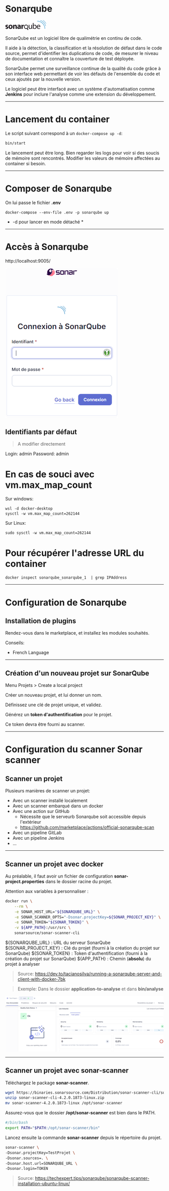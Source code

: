 # Sonarqube

![](readme_docs/logo.png)

SonarQube est un logiciel libre de qualimétrie en continu de code. 

Il aide à la détection, la classification et la résolution de défaut dans le code source, permet d'identifier les duplications de code,
de mesurer le niveau de documentation et connaître la couverture de test déployée.

SonarQube permet une surveillance continue de la qualité du code grâce à son interface web 
permettant de voir les défauts de l'ensemble du code et ceux ajoutés par la nouvelle version. 

Le logiciel peut être interfacé avec un système d'automatisation comme **Jenkins** pour inclure l'analyse 
comme une extension du développement.

---

# Lancement du container

Le script suivant correspond à un `docker-compose up -d`:

```bash
bin/start
```

Le lancement peut être long.
Bien regarder les logs pour voir si des soucis de mémoire sont rencontrés.
Modifier les valeurs de mémoire affectées au container si besoin.

---

# Composer de Sonarqube

On lui passe le fichier **.env**

```
docker-compose --env-file .env -p sonarqube up 
```

* -d pour lancer en mode détaché *

---

# Accès à Sonarqube

http://localhost:9005/

![](readme_docs/login.png)

## Identifiants par défaut

> A modifier directement

Login: admin
Password: admin


# En cas de souci avec vm.max_map_count

Sur windows:
```
wsl -d docker-desktop
sysctl -w vm.max_map_count=262144
```

Sur Linux:
```
sudo sysctl -w vm.max_map_count=262144
```

# Pour récupérer l'adresse URL du container

```
docker inspect sonarqube_sonarqube_1  | grep IPAddress
```

---

# Configuration de Sonarqube

## Installation de plugins

Rendez-vous dans le marketplace, et installez les modules souhaités.

Conseils:
- French Language

---

## Création d'un nouveau projet sur SonarQube

Menu Projets > Create a local project

Créer un nouveau projet, et lui donner un nom.

Définissez une clé de projet unique, et validez.

Générez un **token d'authentification** pour le projet.

Ce token devra être fourni au scanner.

---

# Configuration du scanner Sonar scanner

## Scanner un projet

Plusieurs manières de scanner un projet:

- Avec un scanner installé localement
- Avec un scanner embarqué dans un docker
- Avec une action sur GitHub
  - Nécessite que le serveurb Sonarqube soit accessible depuis l'extérieur
  - https://github.com/marketplace/actions/official-sonarqube-scan
- Avec un pipeline GitLab
- Avec un pipeline Jenkins
- ...

---

## Scanner un projet avec docker

Au préalable, il faut avoir un fichier de configuration **sonar-project.properties** dans le dossier racine du projet.

Attention aux variables à personnaliser :

```bash
docker run \
    --rm \
    -e SONAR_HOST_URL="${SONARQUBE_URL}" \
    -e SONAR_SCANNER_OPTS="-Dsonar.projectKey=${SONAR_PROJECT_KEY}" \
    -e SONAR_TOKEN="${SONAR_TOKEN}" \
    -v ${APP_PATH}:/usr/src \
    sonarsource/sonar-scanner-cli
```

${SONARQUBE_URL} : URL du serveur SonarQube
${SONAR_PROJECT_KEY} : Clé du projet (fourni à la création du projet sur SonarQube)
${SONAR_TOKEN} : Token d'authentification (fourni à la création du projet sur SonarQube)
${APP_PATH} : Chemin (**absolu**) du projet à analyser

> Source:
> https://dev.to/tacianosilva/running-a-sonarqube-server-and-client-with-docker-7bk


> Exemple:
> Dans le dossier **application-to-analyse** et dans **bin/analyse**
 
![](readme_docs/0ecd1cc4.png)

---

## Scanner un projet avec sonar-scanner

Téléchargez le package **sonar-scanner**.

```bash
wget https://binaries.sonarsource.com/Distribution/sonar-scanner-cli/sonar-scanner-cli-4.2.0.1873-linux.zip
unzip sonar-scanner-cli-4.2.0.1873-linux.zip
mv sonar-scanner-4.2.0.1873-linux /opt/sonar-scanner
```

Assurez-vous que le dossier **/opt/sonar-scanner** est bien dans le PATH.

```bash
#/bin/bash
export PATH="$PATH:/opt/sonar-scanner/bin"
```

Lancez ensuite la commande **sonar-scanner** depuis le répertoire du projet.

```bash
sonar-scanner \
-Dsonar.projectKey=TestProjet \
-Dsonar.sources=. \
-Dsonar.host.url=SONARQUBE_URL \
-Dsonar.login=TOKEN
```

> Source:
> https://techexpert.tips/sonarqube/sonarqube-scanner-installation-ubuntu-linux/